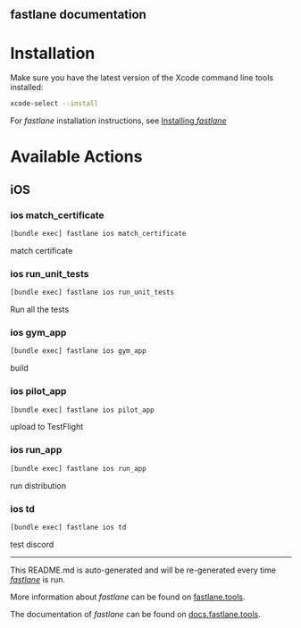 fastlane documentation
----

# Installation

Make sure you have the latest version of the Xcode command line tools installed:

```sh
xcode-select --install
```

For _fastlane_ installation instructions, see [Installing _fastlane_](https://docs.fastlane.tools/#installing-fastlane)

# Available Actions

## iOS

### ios match_certificate

```sh
[bundle exec] fastlane ios match_certificate
```

match certificate 

### ios run_unit_tests

```sh
[bundle exec] fastlane ios run_unit_tests
```

Run all the tests

### ios gym_app

```sh
[bundle exec] fastlane ios gym_app
```

build

### ios pilot_app

```sh
[bundle exec] fastlane ios pilot_app
```

upload to TestFlight

### ios run_app

```sh
[bundle exec] fastlane ios run_app
```

run distribution

### ios td

```sh
[bundle exec] fastlane ios td
```

test discord

----

This README.md is auto-generated and will be re-generated every time [_fastlane_](https://fastlane.tools) is run.

More information about _fastlane_ can be found on [fastlane.tools](https://fastlane.tools).

The documentation of _fastlane_ can be found on [docs.fastlane.tools](https://docs.fastlane.tools).
